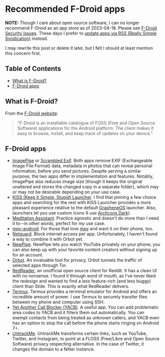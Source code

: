# Recommended F-Droid apps

**NOTE:** Though I care about open source software, I can no longer
recommend F-Droid as an app store as of 2023-04-18. Please see [F-Droid
Security
Issues](https://privsec.dev/posts/android/f-droid-security-issues/).
These days I prefer to [update apps via RSS (Really Simple
Syndication)](https://www.privacyguides.org/en/android/#manually-with-rss-notifications)
instead.

I may rewrite this post or delete it later, but I felt I should at least
mention this concern first.

## Table of Contents

<!-- mtoc-start -->

- [What is F-Droid?](#what-is-f-droid)
- [F-Droid apps](#f-droid-apps)

<!-- mtoc-end -->

## What is F-Droid?

From the [F-Droid website](https://www.f-droid.org/):

> "F-Droid is an installable catalogue of FOSS (Free and Open Source
> Software) applications for the Android platform. The client makes it
> easy to browse, install, and keep track of updates on your device."

## F-Droid apps

- [ImagePipe](https://f-droid.org/en/packages/de.kaffeemitkoffein.imagepipe/)
  or [Scrambled
  Exif](https://f-droid.org/en/packages/com.jarsilio.android.scrambledeggsif/).
  Both apps remove EXIF (Exchangeable Image File Format) data, metadata in
  photos that can reveal personal information, before you send pictures.
  Despite serving a similar purpose, the two apps differ in implementation
  and features. Notably, ImagePipe also reduces image size (though it
  keeps the original unaltered and stores the changed copy in a separate
  folder), which may or may not be desirable depending on your use case.
- [KISS (Keep It Simple, Stupid)
  Launcher](https://f-droid.org/en/packages/fr.neamar.kiss/). I find that
  pinning a few choice apps and searching for the rest with KISS Launcher
  provides a more pleasant experience relative to the default
  [GrapheneOS](https://grapheneos.org/) launcher. Also, launchers let you
  use custom icons (I use [Arcticons
  Dark](https://f-droid.org/en/packages/com.donnnno.arcticons/)).
- [Meditation
  Assistant](https://f-droid.org/en/packages/sh.ftp.rocketninelabs.meditationassistant.opensource/).
  Practice agnostic and doesn't do more than I need it to--in other words,
  perfect for my use case.
- [mpv-android](https://f-droid.org/en/packages/is.xyz.mpv/). For those
  that love [mpv](https://mpv.io/) and want it on their phone, too.
- [Netguard](https://netguard.me/). Block internet access per app.
  Unfortunately, I haven't found a way to combine it with Orbot yet.
- [NewPipe](https://newpipe.net/). NewPipe lets you watch YouTube
  privately on your phone; you can also keep up with your favorite content
  creators without signing up for an account.
- [Orbot](https://guardianproject.info/apps/org.torproject.android/). An
  invaluable tool for privacy, Orbot tunnels the traffic of selected apps
  through Tor.
- [RedReader](https://f-droid.org/packages/org.quantumbadger.redreader/),
  an unofficial open source client for Reddit. It has a clean UI with no
  nonsense. I found it through word of mouth, as I've never liked the
  redesign and wanted to find a less feature-rich (and less buggy) client
  than Slide. This is exactly what RedReader delivers.
- [Termux](https://termux.com/). Termux provides a terminal emulator for
  Android and offers an incredible amount of power. I use Termux to
  securely transfer files between my phone and computer using SSH.
- [Yet Another Call Blocker
  (YACB)](https://f-droid.org/en/packages/dummydomain.yetanothercallblocker/).
  A useful app. You can add problematic area codes to YACB and it filters
  them out automatically. You can exempt contacts from being treated as
  unknown callers, and YACB even has an option to stop the call before the
  phone starts ringing on Android 7+.
- [UntrackMe](https://f-droid.org/en/packages/app.fedilab.nitterizeme/).
  UntrackMe transforms certain links, such as YouTube, Twitter, and
  Instagram, to point at a FLOSS (Free/Libre and Open Source Software)
  privacy respecting alternative. In the case of Twitter, it changes the
  domain to a Nitter instance.
